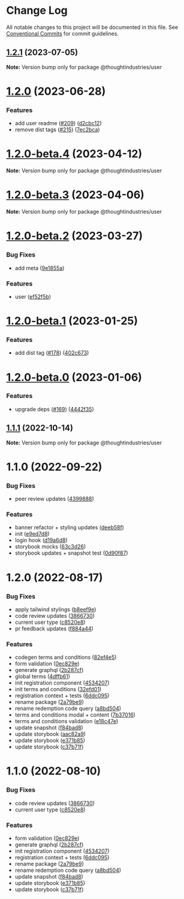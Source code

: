 # Change Log

All notable changes to this project will be documented in this file.
See [Conventional Commits](https://conventionalcommits.org) for commit guidelines.

## [1.2.1](https://github.com/thoughtindustries/helium/compare/@thoughtindustries/user@1.2.0...@thoughtindustries/user@1.2.1) (2023-07-05)

**Note:** Version bump only for package @thoughtindustries/user





# [1.2.0](https://github.com/thoughtindustries/helium/compare/@thoughtindustries/user@1.2.0-beta.4...@thoughtindustries/user@1.2.0) (2023-06-28)


### Features

* add user readme ([#209](https://github.com/thoughtindustries/helium/issues/209)) ([d2cbc12](https://github.com/thoughtindustries/helium/commit/d2cbc12f4fce5680050b29c3c76807ec1ef23412))
* remove dist tags ([#215](https://github.com/thoughtindustries/helium/issues/215)) ([7ec2bca](https://github.com/thoughtindustries/helium/commit/7ec2bca0750325fe2d6c2528973846d86c082844))





# [1.2.0-beta.4](https://github.com/thoughtindustries/helium/compare/@thoughtindustries/user@1.2.0-beta.2...@thoughtindustries/user@1.2.0-beta.4) (2023-04-12)

**Note:** Version bump only for package @thoughtindustries/user





# [1.2.0-beta.3](https://github.com/thoughtindustries/helium/compare/@thoughtindustries/user@1.2.0-beta.2...@thoughtindustries/user@1.2.0-beta.3) (2023-04-06)

**Note:** Version bump only for package @thoughtindustries/user





# [1.2.0-beta.2](https://github.com/thoughtindustries/helium/compare/@thoughtindustries/user@1.2.0-beta.1...@thoughtindustries/user@1.2.0-beta.2) (2023-03-27)


### Bug Fixes

* add meta ([9e1855a](https://github.com/thoughtindustries/helium/commit/9e1855a035237e4005cb4cfeca0a62983c7d079e))


### Features

* user ([ef52f5b](https://github.com/thoughtindustries/helium/commit/ef52f5b8c670ac3004c501834ad3255269c06573))





# [1.2.0-beta.1](https://github.com/thoughtindustries/helium/compare/@thoughtindustries/user@1.2.0-beta.0...@thoughtindustries/user@1.2.0-beta.1) (2023-01-25)


### Features

* add dist tag ([#178](https://github.com/thoughtindustries/helium/issues/178)) ([402c673](https://github.com/thoughtindustries/helium/commit/402c67371b68a72d488c977701551b8a91ef5959))





# [1.2.0-beta.0](https://github.com/thoughtindustries/helium/compare/@thoughtindustries/user@1.1.1...@thoughtindustries/user@1.2.0-beta.0) (2023-01-06)


### Features

* upgrade deps ([#169](https://github.com/thoughtindustries/helium/issues/169)) ([4442f35](https://github.com/thoughtindustries/helium/commit/4442f35f6013119bb5e9baf154bdab9a3583b543))





## [1.1.1](https://github.com/thoughtindustries/helium/compare/@thoughtindustries/user@1.1.0...@thoughtindustries/user@1.1.1) (2022-10-14)

**Note:** Version bump only for package @thoughtindustries/user





# 1.1.0 (2022-09-22)


### Bug Fixes

* peer review updates ([4399888](https://github.com/thoughtindustries/helium/commit/4399888ecf539a9207f8f2bdd5f40c40f994c30d))


### Features

* banner refactor + styling updates ([deeb58f](https://github.com/thoughtindustries/helium/commit/deeb58fc205f6de62a5959ffa4a023f45d233d90))
* init ([e9ed7d8](https://github.com/thoughtindustries/helium/commit/e9ed7d8ad5afa2efbc61dd20e59875f67c4daaf8))
* login hook ([d19a6d8](https://github.com/thoughtindustries/helium/commit/d19a6d800140c3bd1425a081697dbb02e1764cb1))
* storybook mocks ([63c3d26](https://github.com/thoughtindustries/helium/commit/63c3d2627a97598518bfb5f9eb852e428fb91325))
* storybook updates + snapshot test ([0d90f87](https://github.com/thoughtindustries/helium/commit/0d90f879e82b2d7631b9c2a0d8094dc3a70038f5))





# 1.2.0 (2022-08-17)


### Bug Fixes

* apply tailwind stylings ([b8eef9e](https://github.com/thoughtindustries/helium/commit/b8eef9e04d9de99a82b72e34ed5ced1b8bee62bc))
* code review updates ([3866730](https://github.com/thoughtindustries/helium/commit/3866730036a40d7d8b7ab0d8446a37656aa75df9))
* current user type ([c8520e8](https://github.com/thoughtindustries/helium/commit/c8520e8ad81d24a9415b2e8a458c9878778a22bc))
* pr feedback updates ([f884a44](https://github.com/thoughtindustries/helium/commit/f884a44c656373b57ef7e7ae5960382b1374c8fb))


### Features

* codegen terms and conditions ([82ef4e5](https://github.com/thoughtindustries/helium/commit/82ef4e543d4c42fab62a3d34c7fcf7d2f5638677))
* form validation ([0ec829e](https://github.com/thoughtindustries/helium/commit/0ec829e7e4841108cbf011b3dcc1bb697d55f81b))
* generate graphql ([2b287cf](https://github.com/thoughtindustries/helium/commit/2b287cf664afc343477d7823a6f4c9c9bd0f7e86))
* global terms ([4dffb61](https://github.com/thoughtindustries/helium/commit/4dffb61a43999e59b7d0099625091c6fc27e654f))
* init registration component ([4534207](https://github.com/thoughtindustries/helium/commit/453420743ab38f8606834402fb05dcdbefef1801))
* init terms and conditions ([32efd01](https://github.com/thoughtindustries/helium/commit/32efd010bc660f0cc5ad4890f4cebf8ff9c9b3e8))
* registration context + tests ([6ddc095](https://github.com/thoughtindustries/helium/commit/6ddc09567aa18ce15f9546d273e013d4017a5af0))
* rename package ([2a79be9](https://github.com/thoughtindustries/helium/commit/2a79be9d17f9649691e99be6b0dd8968d703f288))
* rename redemption code query ([a8bd504](https://github.com/thoughtindustries/helium/commit/a8bd504e50ed621d8c8cb98a1fa8e622fab5157c))
* terms and conditions modal + content ([7b37016](https://github.com/thoughtindustries/helium/commit/7b37016a899d9a89fc0efe8a587cdb6269c941f6))
* terms and conditions validation ([e18c47e](https://github.com/thoughtindustries/helium/commit/e18c47ec6f42ce1cdd147eaabc0a6c646af694ca))
* update snapshot ([f84bad8](https://github.com/thoughtindustries/helium/commit/f84bad88b83f98909c4f0f298cab741d0485fea2))
* update storybook ([aac82a9](https://github.com/thoughtindustries/helium/commit/aac82a99321cf359f83c3f38f6c50459debf55ae))
* update storybook ([e371b85](https://github.com/thoughtindustries/helium/commit/e371b854d2bf9c9ccec642dca335e23b54cf7669))
* update storybook ([c37b71f](https://github.com/thoughtindustries/helium/commit/c37b71f21e689c616103af4afdbbc8c8975b3c9a))





# 1.1.0 (2022-08-10)


### Bug Fixes

* code review updates ([3866730](https://github.com/thoughtindustries/helium/commit/3866730036a40d7d8b7ab0d8446a37656aa75df9))
* current user type ([c8520e8](https://github.com/thoughtindustries/helium/commit/c8520e8ad81d24a9415b2e8a458c9878778a22bc))


### Features

* form validation ([0ec829e](https://github.com/thoughtindustries/helium/commit/0ec829e7e4841108cbf011b3dcc1bb697d55f81b))
* generate graphql ([2b287cf](https://github.com/thoughtindustries/helium/commit/2b287cf664afc343477d7823a6f4c9c9bd0f7e86))
* init registration component ([4534207](https://github.com/thoughtindustries/helium/commit/453420743ab38f8606834402fb05dcdbefef1801))
* registration context + tests ([6ddc095](https://github.com/thoughtindustries/helium/commit/6ddc09567aa18ce15f9546d273e013d4017a5af0))
* rename package ([2a79be9](https://github.com/thoughtindustries/helium/commit/2a79be9d17f9649691e99be6b0dd8968d703f288))
* rename redemption code query ([a8bd504](https://github.com/thoughtindustries/helium/commit/a8bd504e50ed621d8c8cb98a1fa8e622fab5157c))
* update snapshot ([f84bad8](https://github.com/thoughtindustries/helium/commit/f84bad88b83f98909c4f0f298cab741d0485fea2))
* update storybook ([e371b85](https://github.com/thoughtindustries/helium/commit/e371b854d2bf9c9ccec642dca335e23b54cf7669))
* update storybook ([c37b71f](https://github.com/thoughtindustries/helium/commit/c37b71f21e689c616103af4afdbbc8c8975b3c9a))
